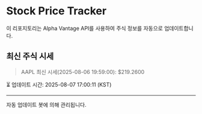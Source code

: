 
# Stock Price Tracker

이 리포지토리는 Alpha Vantage API를 사용하여 주식 정보를 자동으로 업데이트합니다.

## 최신 주식 시세
> AAPL 최신 시세(2025-08-06 19:59:00): $219.2600

⏳ 업데이트 시간: 2025-08-07 17:00:11 (KST)

---
자동 업데이트 봇에 의해 관리됩니다.
